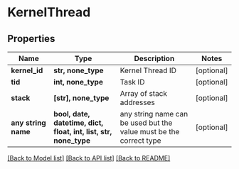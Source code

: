 # KernelThread



## Properties
Name | Type | Description | Notes
------------ | ------------- | ------------- | -------------
**kernel_id** | **str, none_type** | Kernel Thread ID | [optional] 
**tid** | **int, none_type** | Task ID | [optional] 
**stack** | **[str], none_type** | Array of stack addresses | [optional] 
**any string name** | **bool, date, datetime, dict, float, int, list, str, none_type** | any string name can be used but the value must be the correct type | [optional]

[[Back to Model list]](../README.md#documentation-for-models) [[Back to API list]](../README.md#documentation-for-api-endpoints) [[Back to README]](../README.md)


